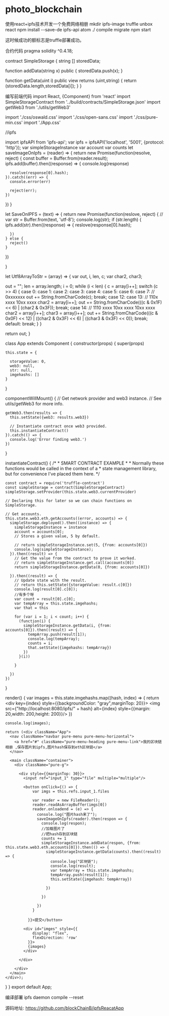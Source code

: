 # photo_blockchain
使用react+ipfs技术开发一个免费网络相册
mkdir ipfs-image
truffle unbox react
npm install --save-de ipfs-api
atom ./
compile
migrate
npm start

这时候成功的额标志是truffle部署成功。




合约代码
pragma solidity ^0.4.18;

contract SimpleStorage {
  string [] storedData;

  function addData(string x) public {
    storedData.push(x);
  }

  function getData(uint i) public view returns (uint,string) {
    return (storedData.length,storedData[i]);
  }
}


编写前端代码
import React, {Component} from 'react'
import SimpleStorageContract from '../build/contracts/SimpleStorage.json'
import getWeb3 from './utils/getWeb3'

import './css/oswald.css'
import './css/open-sans.css'
import './css/pure-min.css'
import './App.css'

//ipfs

import ipfsAPI from 'ipfs-api';
var ipfs = ipfsAPI('localhost', '5001', {protocol: 'http'});
var simpleStorageInstance
var account
var counts
let saveImageOnIpfs = (reader) => {
  return new Promise(function(resolve, reject) {
    const buffer = Buffer.from(reader.result);
    ipfs.add(buffer).then((response) => {
      console.log(response)

      resolve(response[0].hash);
    }).catch((err) => {
      console.error(err)

      reject(err);
    })

  })
}

let SaveOnIPFS = (text) => {
  return new Promise(function(reslove, reject) {
    //
    var str = Buffer.from(text, 'utf-8');
    console.log(str);
    if (str.length) {
      ipfs.add(str).then((response) => {
        reslove(response[0].hash);

      })
    } else {
      reject()
    }

  })

}

let Utf8ArrayToStr = (array) => {
  var out,
    i,
    len,
    c;
  var char2,
    char3;

  out = "";
  len = array.length;
  i = 0;
  while (i < len) {
    c = array[i++];
    switch (c >> 4) {
      case 0:
      case 1:
      case 2:
      case 3:
      case 4:
      case 5:
      case 6:
      case 7:
        // 0xxxxxxx
        out += String.fromCharCode(c);
        break;
      case 12:
      case 13:
        // 110x xxxx   10xx xxxx
        char2 = array[i++];
        out += String.fromCharCode(((c & 0x1F) << 6) | (char2 & 0x3F));
        break;
      case 14:
        // 1110 xxxx  10xx xxxx  10xx xxxx
        char2 = array[i++];
        char3 = array[i++];
        out += String.fromCharCode(((c & 0x0F) << 12) | ((char2 & 0x3F) << 6) | ((char3 & 0x3F) << 0));
        break;
      default:
        break;
    }
  }

  return out;
}

class App extends Component {
  constructor(props) {
    super(props)

    this.state = {

      storageValue: 0,
      web3: null,
      str: null,
      imgehashs: []
    }
  }

  componentWillMount() {
    // Get network provider and web3 instance.
    // See utils/getWeb3 for more info.

    getWeb3.then(results => {
      this.setState({web3: results.web3})

      // Instantiate contract once web3 provided.
      this.instantiateContract()
    }).catch(() => {
      console.log('Error finding web3.')
    })
  }

  instantiateContract() {
    /*
     * SMART CONTRACT EXAMPLE
     *
     * Normally these functions would be called in the context of a
     * state management library, but for convenience I've placed them here.
     */

    const contract = require('truffle-contract')
    const simpleStorage = contract(SimpleStorageContract)
    simpleStorage.setProvider(this.state.web3.currentProvider)

    // Declaring this for later so we can chain functions on SimpleStorage.

    // Get accounts.
    this.state.web3.eth.getAccounts((error, accounts) => {
      simpleStorage.deployed().then((instance) => {
        simpleStorageInstance = instance
        account = accounts[0];
        // Stores a given value, 5 by default.

        // return simpleStorageInstance.set(5, {from: accounts[0]})
        console.log(simpleStorageInstance);
      }).then((result) => {
        // Get the value from the contract to prove it worked.
        // return simpleStorageInstance.get.call(accounts[0])
        return simpleStorageInstance.getData(0, {from: accounts[0]})

      }).then((result) => {
        // Update state with the result.
        // return this.setState({storageValue: result.c[0]})
        console.log(result[0].c[0]);
        //有多个呀
        var count = result[0].c[0];
        var tempArray = this.state.imgehashs;
        var that = this

        for (var i = 1; i < count; i++) {
          (function(i) {
            simpleStorageInstance.getData(i, {from: accounts[0]}).then((result) => {
              tempArray.push(result[1]);
              console.log(tempArray);
              counts = i;
              that.setState({imgehashs: tempArray})
            })
          }(i))

        }

      })
    })
  }

  render() {
    var images = this.state.imgehashs.map((hash, index) => {
      return <div key={index} style={{backgroundColor: "gray",marginTop: 20}}>
        <img src={"http://localhost:8080/ipfs/" + hash} alt={index} style={{margin: 20,width: 200,height: 200}}/>
      </div>
    })

    console.log(images);

    return (<div className="App">
      <nav className="navbar pure-menu pure-menu-horizontal">
        <a href="#" className="pure-menu-heading pure-menu-link">我的区块链相册 ,保存图片到ipfs,图片hash保存到eth区块链</a>
      </nav>

      <main className="container">
        <div className="pure-g">

          <div style={{marginTop: 30}}>
            <input ref="input_1" type="file" multiple="multiple"/>

            <button onClick={() => {
                var imgs = this.refs.input_1.files

                var reader = new FileReader();
                reader.readAsArrayBuffer(imgs[0])
                reader.onloadend = (e) => {
                  console.log("图片hash来了");
                  saveImageOnIpfs(reader).then(respon => {
                    console.log(respon);
                    //加载图片了
                    //把hash存到区块链
                    counts += 1
                    simpleStorageInstance.addData(respon, {from: this.state.web3.eth.accounts[0]}).then(() => {
                      simpleStorageInstance.getData(counts).then((result) => {
                        console.log("区块链");
                        console.log(result);
                        var tempArray = this.state.imgehashs;
                        tempArray.push(result[1]);
                        this.setState({imgehash: tempArray})

                      })

                    })

                  })
                }

              }}>提交</button>

            <div id="imges" style={{
                display: "flex",
                flexDirection: 'row'
              }}>
              {images}
            </div>

          </div>

        </div>
      </main>
    </div>);
  }
}
export default App;



编译部署
ipfs daemon
compile --reset

源码地址:
https://github.com/blockChainB/ipfsReacatApp